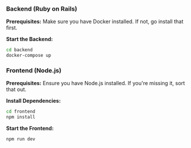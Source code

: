 ### Backend (Ruby on Rails)
**Prerequisites:** Make sure you have Docker installed. If not, go install that first.

**Start the Backend:**
```sh
cd backend
docker-compose up
```

### Frontend (Node.js)
**Prerequisites:** Ensure you have Node.js installed. If you're missing it, sort that out.

**Install Dependencies:**
```sh
cd frontend
npm install
```

**Start the Frontend:**
```sh
npm run dev
```